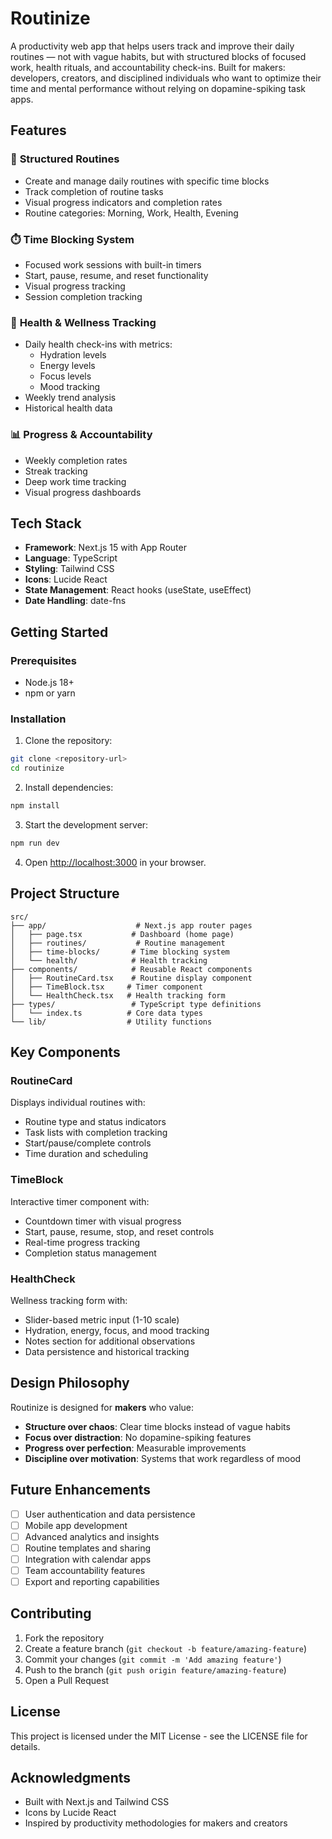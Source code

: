 # Routinize

A productivity web app that helps users track and improve their daily routines — not with vague habits, but with structured blocks of focused work, health rituals, and accountability check-ins. Built for makers: developers, creators, and disciplined individuals who want to optimize their time and mental performance without relying on dopamine-spiking task apps.

## Features

### 🎯 **Structured Routines**
- Create and manage daily routines with specific time blocks
- Track completion of routine tasks
- Visual progress indicators and completion rates
- Routine categories: Morning, Work, Health, Evening

### ⏱️ **Time Blocking System**
- Focused work sessions with built-in timers
- Start, pause, resume, and reset functionality
- Visual progress tracking
- Session completion tracking

### 💚 **Health & Wellness Tracking**
- Daily health check-ins with metrics:
  - Hydration levels
  - Energy levels
  - Focus levels
  - Mood tracking
- Weekly trend analysis
- Historical health data

### 📊 **Progress & Accountability**
- Weekly completion rates
- Streak tracking
- Deep work time tracking
- Visual progress dashboards

## Tech Stack

- **Framework**: Next.js 15 with App Router
- **Language**: TypeScript
- **Styling**: Tailwind CSS
- **Icons**: Lucide React
- **State Management**: React hooks (useState, useEffect)
- **Date Handling**: date-fns

## Getting Started

### Prerequisites
- Node.js 18+ 
- npm or yarn

### Installation

1. Clone the repository:
```bash
git clone <repository-url>
cd routinize
```

2. Install dependencies:
```bash
npm install
```

3. Start the development server:
```bash
npm run dev
```

4. Open [http://localhost:3000](http://localhost:3000) in your browser.

## Project Structure

```
src/
├── app/                    # Next.js app router pages
│   ├── page.tsx           # Dashboard (home page)
│   ├── routines/           # Routine management
│   ├── time-blocks/       # Time blocking system
│   └── health/            # Health tracking
├── components/            # Reusable React components
│   ├── RoutineCard.tsx    # Routine display component
│   ├── TimeBlock.tsx     # Timer component
│   └── HealthCheck.tsx   # Health tracking form
├── types/                 # TypeScript type definitions
│   └── index.ts          # Core data types
└── lib/                  # Utility functions
```

## Key Components

### RoutineCard
Displays individual routines with:
- Routine type and status indicators
- Task lists with completion tracking
- Start/pause/complete controls
- Time duration and scheduling

### TimeBlock
Interactive timer component with:
- Countdown timer with visual progress
- Start, pause, resume, stop, and reset controls
- Real-time progress tracking
- Completion status management

### HealthCheck
Wellness tracking form with:
- Slider-based metric input (1-10 scale)
- Hydration, energy, focus, and mood tracking
- Notes section for additional observations
- Data persistence and historical tracking

## Design Philosophy

Routinize is designed for **makers** who value:
- **Structure over chaos**: Clear time blocks instead of vague habits
- **Focus over distraction**: No dopamine-spiking features
- **Progress over perfection**: Measurable improvements
- **Discipline over motivation**: Systems that work regardless of mood

## Future Enhancements

- [ ] User authentication and data persistence
- [ ] Mobile app development
- [ ] Advanced analytics and insights
- [ ] Routine templates and sharing
- [ ] Integration with calendar apps
- [ ] Team accountability features
- [ ] Export and reporting capabilities

## Contributing

1. Fork the repository
2. Create a feature branch (`git checkout -b feature/amazing-feature`)
3. Commit your changes (`git commit -m 'Add amazing feature'`)
4. Push to the branch (`git push origin feature/amazing-feature`)
5. Open a Pull Request

## License

This project is licensed under the MIT License - see the LICENSE file for details.

## Acknowledgments

- Built with Next.js and Tailwind CSS
- Icons by Lucide React
- Inspired by productivity methodologies for makers and creators